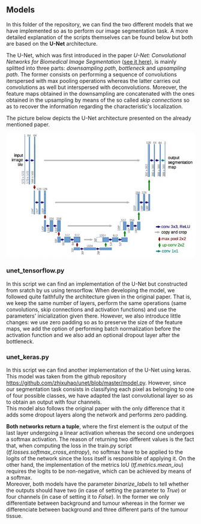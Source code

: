 ## Models

In this folder of the repository, we can find the two different models that we have implemented so as to perform our image segmentation task. A more detailed explanation of the scripts themselves can be found below but both are based on the __U-Net__ architecture.

The U-Net, which was first introduced in the paper _U-Net: Convolutional Networks for Biomedical Image Segmentation_ ([see it here](https://arxiv.org/pdf/1505.04597.pdf)), is mainly splitted into three parts: _downsampling path_, _bottleneck_ and _upsampling path_. The former consists on performing a sequence of convolutions iterspersed with max pooling operations whereas the latter carries out convolutions as well but interspersed with deconvolutions. Moreover, the feature maps obtained in the downsampling are concatenated with the ones obtained in the upsampling by means of the so called _skip connections_ so as to recover the information regarding the characteristic's localization.

The picture below depicts the U-Net architecture presented on the already mentioned paper.

<p align="center">
<img src="../../data/Unet.jpg" width="575">
</p>


### unet_tensorflow.py

In this script we can find an implementation of the U-Net but constructed from sratch by us using tensorflow. When developing the model, we followed quite faithfully the architecture given in the original paper. That is, we keep the same number of layers, perform the same operations (same convolutions, skip connections and activation functions) and use the parameters' inicialization given there. However, we also introduce little changes: we use zero padding so as to preserve the size of the feature maps, we add the option of performing batch normalization before the activation function and we also add an optional dropout layer after the bottleneck.


### unet_keras.py

In this script we can find another implementation of the U-Net using keras. This model was taken from the github repository <https://github.com/zhixuhao/unet/blob/master/model.py>. However, since our segmentation task consists in classifying each pixel as belonging to one of four possible classes, we have adapted the last convolutional layer so as to obtain an output with four channels. \
This model also follows the original paper with the only difference that it adds some dropout layers along the network and performs zero padding.

__Both networks return a tuple__, where the first element is the output of the last layer undergoing a linear activation whereas the second one undergoes a softmax activation. The reason of returning two different values is the fact that, when computing the loss in the train.py script (_tf.losses.softmax_cross_entropy_), no softmax have to be applied to the logits of the network since the loss itself is responsible of applying it. On the other hand, the implementation of the metrics IoU (_tf.metrics.mean_iou_) requires the logits to be non-negative, which can be achieved by means of a softmax.\
Moreover, both models have the parameter _binarize_labels_ to tell whether the outputs should have two (in case of setting the parameter to _True_) or four channels (in case of setting it to _False_). In the former we only differentiate between background and tumour whereas in the former we differenciate between background and three different parts of the tumour tissue.
